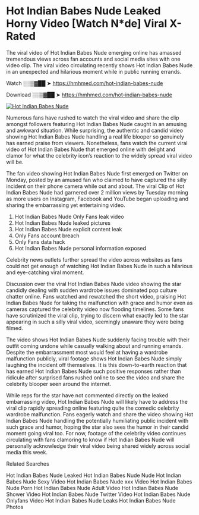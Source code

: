 ﻿# Hot Indian Babes Nude Leaked Horny Video [Watch N*de] Viral X-Rated

The viral video of ﻿Hot Indian Babes Nude emerging online has amassed tremendous views across fan accounts and social media sites with one video clip. The viral video circulating recently shows ﻿Hot Indian Babes Nude in an unexpected and hilarious moment while in public running errands. 

Watch ░░▒▓██ ➤ https://hmhmed.com/hot-indian-babes-nude

Download ░░▒▓██ ➤ https://hmhmed.com/hot-indian-babes-nude

[![Hot Indian Babes Nude](https://i.imgur.com/dJHk4Zq.gif)](https://hmhmed.com/hot-indian-babes-nude)

Numerous fans have rushed to watch the viral video and share the clip amongst followers featuring ﻿Hot Indian Babes Nude caught in an amusing and awkward situation. While surprising, the authentic and candid video showing ﻿Hot Indian Babes Nude handling a real life blooper so genuinely has earned praise from viewers. Nonetheless, fans watch the current viral video of ﻿Hot Indian Babes Nude that emerged online with delight and clamor for what the celebrity icon’s reaction to the widely spread viral video will be.

The fan video showing ﻿Hot Indian Babes Nude first emerged on Twitter on Monday, posted by an amused fan who claimed to have captured the silly incident on their phone camera while out and about. The viral Clip of ﻿Hot Indian Babes Nude had garnered over 2 million views by Tuesday morning as more users on Instagram, Facebook and YouTube began uploading and sharing the embarrassing yet entertaining video. 

1. ﻿Hot Indian Babes Nude Only Fans leak video
2. ﻿Hot Indian Babes Nude leaked pictures
3. ﻿Hot Indian Babes Nude explicit content leak
4. Only Fans account breach
5. Only Fans data hack
6. ﻿Hot Indian Babes Nude personal information exposed

Celebrity news outlets further spread the video across websites as fans could not get enough of watching ﻿Hot Indian Babes Nude in such a hilarious and eye-catching viral moment. 

Discussion over the viral ﻿Hot Indian Babes Nude video showing the star candidly dealing with sudden wardrobe issues dominated pop culture chatter online. Fans watched and rewatched the short video, praising ﻿Hot Indian Babes Nude for taking the malfunction with grace and humor even as cameras captured the celebrity video now flooding timelines. Some fans have scrutinized the viral clip, trying to discern what exactly led to the star appearing in such a silly viral video, seemingly unaware they were being filmed.

The video shows ﻿Hot Indian Babes Nude suddenly facing trouble with their outfit coming undone while casually walking about and running errands. Despite the embarrassment most would feel at having a wardrobe malfunction publicly, viral footage shows ﻿Hot Indian Babes Nude simply laughing the incident off themselves. It is this down-to-earth reaction that has earned ﻿Hot Indian Babes Nude such positive responses rather than ridicule after surprised fans rushed online to see the video and share the celebrity blooper seen around the internet.  

While reps for the star have not commented directly on the leaked embarrassing video, ﻿Hot Indian Babes Nude will likely have to address the viral clip rapidly spreading online featuring quite the comedic celebrity wardrobe malfunction. Fans eagerly watch and share the video showing ﻿Hot Indian Babes Nude handling the potentially humiliating public incident with such grace and humor, hoping the star also sees the humor in their candid moment going viral too. For now, footage of the celebrity video continues circulating with fans clamoring to know if ﻿Hot Indian Babes Nude will personally acknowledge their viral video being shared widely across social media this week.

Related Searches

﻿Hot Indian Babes Nude Leaked
﻿Hot Indian Babes Nude Nude
﻿Hot Indian Babes Nude Sexy Video
﻿Hot Indian Babes Nude xxx Video
﻿Hot Indian Babes Nude Porn
﻿Hot Indian Babes Nude Adult Video
﻿Hot Indian Babes Nude Shower Video
﻿Hot Indian Babes Nude Twitter Video
﻿Hot Indian Babes Nude Onlyfans Video
﻿Hot Indian Babes Nude Leaks
﻿Hot Indian Babes Nude Photos